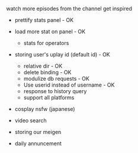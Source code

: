 watch more episodes from the channel
get inspired

* prettify stats panel - OK
* load more stat on panel - OK
	- stats for operators
* storing user's uplay id (default id) - OK
	- relative dir - OK
	- delete binding - OK
	- modulize db requests - OK
	- Use userid instead of username - OK
	- response to history query
	- support all platforms

* cosplay nsfw (japanese)
* video search

* storing our meigen
* daily annuncement
